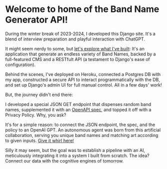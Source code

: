 # Welcome to home of the Band Name Generator API!

During the winter break of 2023-2024, I developed this Django site. It's a blend of interview preparation and playful interaction with ChatGPT.

It might seem nerdy to some, but [let's explore what I've built](https://bands.twerk.click/): It's an application that generate an endless variety of Band Names, backed by a full-featured CMS and a RESTfult API (a testament to Django's ease of configuration).


Behind the scenes, I've deployed on Heroku, connected a Postgres DB with my app, constructed a secure API to interact programmatically with the DB, and set up Django's admin UI for full manual control. All in a few days' work!

But, the journey didn't end there:

I developed a special JSON GET endpoint that dispenses random band names, supplemented it with an [OpenAPI spec](https://bands.twerk.click/api/v1/openapi.html), and topped it off with a Privacy Policy. Why, you ask?

It's for a simple reason: to connect the JSON endpoint, the spec, and the policy to an OpenAI GPT. An autonomous agent was born from this artificial collaboration, serving you unique band names and matching art according to given inputs. [Give it whirl here!](https://chat.openai.com/g/g-cySOJm4lG-awesome-band-factory)

Silly it may seem, but the goal was to establish a pipeline with an AI, meticulously integrating it into a system I built from scratch. The idea? Connect our data with the cognitive engines of tomorrow.